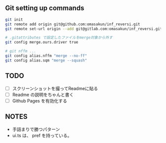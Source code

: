 ## Git setting up commands
``` bash
git init
git remote add origin git@github.com:omasakun/inf_reversi.git
git remote set-url origin --add git@gitlab.com:omasakun/inf_reversi.git

# .gitattributes で設定したファイルをmerge対象から外す
git config merge.ours.driver true 

# git nffm ...
git config alias.nffm "merge --no-ff"
git config alias.sqm "merge --squash"
```

## TODO
- [ ] スクリーンショットを撮ってReadmeに貼る
- [ ] Readme の説明をちゃんと書く
- [ ] Github Pages を有効化する

## NOTES
- 手詰まりで勝つパターン
- ui.ts は、 pref を持っている。